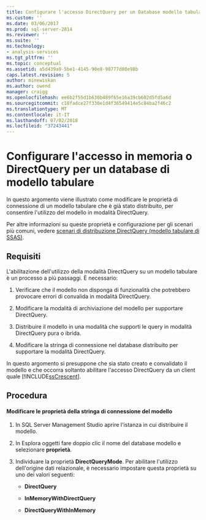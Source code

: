 ```yaml
---
title: Configurare l'accesso DirectQuery per un Database modello tabulare o In memoria | Microsoft Docs
ms.custom: ''
ms.date: 03/06/2017
ms.prod: sql-server-2014
ms.reviewer: ''
ms.suite: ''
ms.technology:
- analysis-services
ms.tgt_pltfrm: ''
ms.topic: conceptual
ms.assetid: a5d439a9-5be1-4145-90e8-90777d80e98b
caps.latest.revision: 5
author: minewiskan
ms.author: owend
manager: craigg
ms.openlocfilehash: ee6b2f55d1b630b489f65e16a39cb602d5fd5a6d
ms.sourcegitcommit: c18fadce27f330e1d4f36549414e5c84ba2f46c2
ms.translationtype: MT
ms.contentlocale: it-IT
ms.lasthandoff: 07/02/2018
ms.locfileid: "37243441"
---
```

# <a name="configure-in-memory-or-directquery-access-for-a-tabular-model-database"></a>Configurare l'accesso in memoria o DirectQuery per un database di modello tabulare
  In questo argomento viene illustrato come modificare le proprietà di connessione di un modello tabulare che è già stato distribuito, per consentire l'utilizzo del modello in modalità DirectQuery.  
  
 Per altre informazioni su queste proprietà e configurazione per gli scenari più comuni, vedere [scenari di distribuzione DirectQuery &#40;modello tabulare di SSAS&#41;](../directquery-deployment-scenarios-ssas-tabular.md).  
  
## <a name="requirements"></a>Requisiti  
 L'abilitazione dell'utilizzo della modalità DirectQuery su un modello tabulare è un processo a più passaggi. È necessario:  
  
1.  Verificare che il modello non disponga di funzionalità che potrebbero provocare errori di convalida in modalità DirectQuery.  
  
2.  Modificare la modalità di archiviazione del modello per supportare DirectQuery.  
  
3.  Distribuire il modello in una modalità che supporti le query in modalità DirectQuery pura o ibrida.  
  
4.  Modificare la stringa di connessione nel database distribuito per supportare la modalità DirectQuery.  
  
 In questo argomento si presuppone che sia stato creato e convalidato il modello e che occorra soltanto abilitare l'accesso DirectQuery da un client quale [!INCLUDE[ssCrescent](../../includes/sscrescent-md.md)].  
  
## <a name="procedure"></a>Procedura  
  
#### <a name="change-the-connection-string-properties-of-the-model"></a>Modificare le proprietà della stringa di connessione del modello  
  
1.  In SQL Server Management Studio aprire l'istanza in cui distribuire il modello.  
  
2.  In Esplora oggetti fare doppio clic il nome del database modello e selezionare **proprietà**.  
  
3.  Individuare la proprietà **DirectQueryMode**. Per abilitare l'utilizzo dell'origine dati relazionale, è necessario impostare questa proprietà su uno dei valori seguenti:  
  
    -   **DirectQuery**  
  
    -   **InMemoryWithDirectQuery**  
  
    -   **DirectQueryWithInMemory**  
  
  
